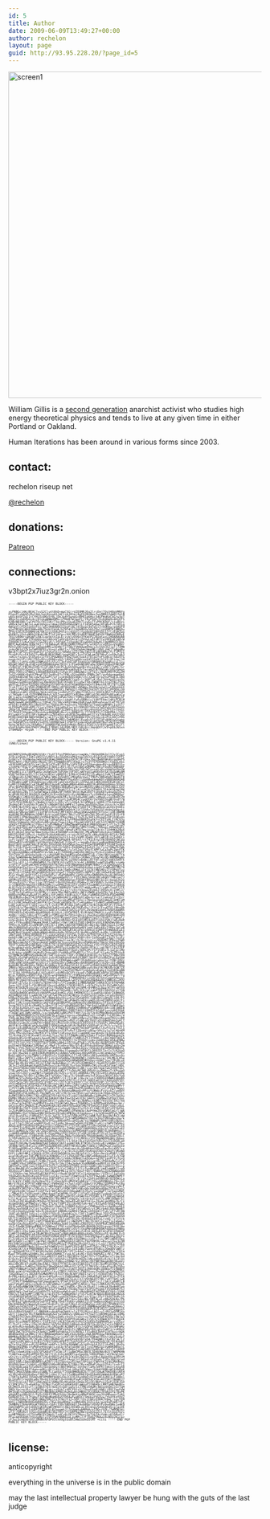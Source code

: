 ```yaml
---
id: 5
title: Author
date: 2009-06-09T13:49:27+00:00
author: rechelon
layout: page
guid: http://93.95.228.20/?page_id=5
---
```

<img class="alignnone size-full wp-image-1839" src="/wp-content/uploads/2009/06/screen1.png" alt="screen1" width="650" />

William Gillis is a [second generation](http://humaniterations.net/2013/11/08/ted-w-gillis-1931-2013/) anarchist activist who studies high energy theoretical physics and tends to live at any given time in either Portland or Oakland.

Human Iterations has been around in various forms since 2003.

## contact:

rechelon riseup net

[@rechelon](https://twitter.com/#!/rechelon)

## donations:

[Patreon](https://www.patreon.com/williamgillis)

## connections:

v3bpt2x7iuz3gr2n.onion

<div style="font-size: 6px; line-height: 5px;">
  <pre>
-----BEGIN PGP PUBLIC KEY BLOCK-----

xsFNBGc14KcBEAC7xsS2Clydt8hD+maCSGjrdZE8MRJEg2lrcEmj7OsV48gVMNYg
PIenPlyb6GPcMvC6bL5gLRvnoA5JAFJzAJAtmj8gFQ2BvBexfwsQMR2ZdWdJfmlN
u6Oi6VoFZqI1tCYHiOzeKk5Y0LjDkJg4Y5wndu+BPA1p6Hsc54GFHoKeCbGrw3pT
4MgxSs+b6VbGs4zc0tokaNNWd9MscxTMd87WJapFC/t9yPXdh/D+Dd0m9v4HiKfS
D2WvN8IB0/lwCPd7Ocf0IIU6r73e+P0vzUua6IHV71zuGvTfyP0CKDkF/s1u8Ozs
vRRxk2elLNOJ+Luwb16hgsvrdmazXhHSVH4xUWYiLt16SK54pazXFqB+PrhjVDig
6WGeVccFGh1g5boFov/aSiVRWUWQG1ZegF18Ll01bwao3mTdyz2+OUKbu/poAUFd
gIeTMt69jKKn3HHv48k75Gb3tkUA/hZ9t4V1ZddkMVOv565ZUvtzpV0MTKiBMGDu
ZFHzS3E2SIhDNMXvN/0K1xysS94uPVte+c4ggnl+fag9pbCpNYSQx3JflxEeRZwo
dhEN2yjOsLqNDb3tNuklNkfTnF1bFp+c9XCR0z5SdEH746HCD45UX78W6UdZKMyE
7EUJv8ONr+aKqWTLEWJiop56tXIpLE/zyktzQV6n3fKkEPZJ8Imta+LIHQARAQAB
zSRXaWxsaWFtIEdpbGxpcyA8cmVjaGVsb25AcmlzZXVwLm5ldD7CwY0EEwEIADcW
IQQUDU7JyKwCAeV/CGwZEyiK/+3SFgUCZzXgqAUJEswDAAIbAwQLCQgHBRUICQoL
BRYCAwEAAAoJEBkTKIr/7dIWbkwP/0IBcQ0RhfPRafFG/etH5fxrxEEXxvVVqNVr
MZh3yOKtGq5wIGFjmDapkMMiw3O4Nrf1T5NzfVKNdwmEHmcs3+5ShCKZjqTj7ZMN
zvkvQ61dJZktwTmHYRPXtuYn+qlx0bYI+/7O92Oqh4cHmpMEciBVLzhKjTaAgqBu
BWiB7cqP5CL24Y6gHI5f1JVGdlmJz/6KWbCgZZy18glBGzJEa4K5NRpCYvfJPYp1
FkxbPrhcvF4IH5Z+v4Bp8LBEAIBWE/gogH2mT+3soiVCWLamTBTHhyCcwS9wIgk3
reKJcfx2gCLVCO5pS+1zfXt2PdwN9xrPZmZTGOC5veX1TECdZfnF5zBCgj56x5TG
nwgerHiVtrcP6jfb5v9VzsQVR6vx6ZrlKHZ5ip0HroeX451Se9jOjXIialsnw/J4
Ly88/+jvHfp+k0GsUNMvm3tv55vCC3nfnhOJ4F3XdnkGkt9R6HUsEbeWhocsLIxu
6DgWCYKWfdazE4ExqVQSB9B8dgHe7DCDl1rF5m0hNEORFaDeJENHtUSBaVFRKZWP
c54ACSF/FBCHbZIHSrhJJFzNktnbCPLAvbS5OhwaV8+VGca1UGjryD07rZVMi/Gr
xWdCtQ5XV1QonCo/8sj4IghEcndeoexMFxak9y83rTeraA2CN709upKcUOGsbmon
ZR6x7VKhzsFNBGc14KkBEADG684xYsPaVJhlXBBpNAxlpFfm1v/NoR2M9YPwGwZM
7xGZr6KKKr0ahX7MngFZOJJqd0+ETv7FNLsD2oeA68v1PBBc2mT/qv0dqxmaeEmt
1GQVX4dD24EfWc1dwfws5aPt/qflsyk9k8dVZdQD/ch+JZwElQrp2nvP5qEILIBQ
81iHMeabxUiKkbxNgbU5y+wcJcqZebmMe8CCqa5+jr3QPlyK/0acJhV4paSLqsQv
SbQpwiGoHDzpgSB0zsqJOedAVdr8xElR3q8rXlLqnwT58+1W6Ktb13rg2tNizYeZ
aA5twL2IDunfgZO0VjEbUXg35Y9EF4sXuofA5WdD0aVaGVtCB4wsXA7DjT87iZQN
fCvkfTjCrhjVG81ZEW8dEVErORQci8Y9bVXH6lvNSWgvJHxhW/azwCLwl8QunkkX
3uHx5JPRGKB31WwbKVNcKKsmaBWZUCLfWF6Q2lr0hZD52hX3VTJ5Y3liPFQDXz30
c3mBseyLWOrz0VEeg/Wskze4tqujovNZsF1f/gNo7ChK2x1rlDUCb3R27tPeSSUH
yj7HOamrjy8/QZ9YWME0k4vSJg5J+wseROTCmXG8mxzNRlpQIKs46EPo8EapKuCw
gKjiaZsz1xmMWfmFuX4nVqJyPsKiUPwG7U9+rfQMnzZBhXShkCjuCee7Abdq5L5F
UQARAQABwsF8BBgBCAAmFiEEFA1OycisAgHlfwhsGRMoiv/t0hYFAmc14KsFCRLM
AwACGwwACgkQGRMoiv/t0haC7Q/5AcvkRxVnWaz8oR2uwLQOKvaSxuutCeFYQ7yD
eFD16ithNhoXOi1Bw5ZUTwc7QgGpJRrkqZouVs70VVB07p/5qqGugNhNhcIssG7/
oLFD0aPG1UXvKM1/VjucyYHYkfoajeHsdjw/a2r99hOEfXdsvvYwSVuGzODZVeUn
zRQeldL5M4hePaAucKDki5m5giB8F3ZZWVvL0uziorHss4nohSdfZnZFt5+tVnGt
7f/RGAIYXhpmmsIPesk4va4Wq0WRiBurLsy88NdYIc7Tf0YKP2sTJ34KPRAj/54l
P3iwmXrIsyE5i9FrXeHg4Yca2854Oy+y6sR3bZma4B6qHt3lYa7Uk6dRLhVw1YQU
MY89J4OQtW43WDV5K8W+v/aLIfyx3gCXQ+2E50mB8kYUViZ5Imz+6+P1LOOCiFDG
rEVCdLnLaPwn6PemoXxCE1vMMjNcPbGv1HbMQAtiEwa6shlGiQI3FsBAKowGoamo
uv7Ab4SM7LGrkDKXi5xDYU/d0XND3ekt1FWYSfgym+UQuEgHSpRTNuTvNrD1eZMR
VeVeJB3UZ+zkJ45W0pcf1UAMQOfWLUeEeYMddcSmS1xIGAyJyxYE9YgpW5TxCvTl
o5nFb3pRoI662P4DYjMoELI7BhHjJdLR9R/HDY/h8i0rc3epqOXYJxV+pE6J65xn
1f9HMaQ=
=bywR
-----END PGP PUBLIC KEY BLOCK-----









-----BEGIN PGP PUBLIC KEY BLOCK-----
Version: GnuPG v1.4.11 (GNU/Linux)

mQINBFG5HhoBEADNJU1Kr/YuXf3fgiP9Kb2woyroagWs/j9UUqQ062olYJyJCyg1
3z9cp3Sb4v7IbKIzWSYZrLR8YLAxzA2DHzqPKeYgpJdV2zy01ge5nKYX0DcC5FFC
5z0d/vf/9iHWybaJmbSU8ZdGWq3HHU2V6ixOCPCzFrUkvJbqj8eNY6KdGrgo9kPS
MUSiAHYcr9GFnAOp+MopG/5Hj53HWmNtHFSjK0qLro7n3YfGfD60MU+ctQgILm5s
v03Eh9RIwHJ8ZYcxml2g/Kl4J5xBTZ0f0y1uPXIUFaYQ2Uwnqkm+RVrqvbkBItG+
yJo4FW/YEGLVr2PRnKQH223l0mSiiKVlcEz7uhc8DCeURPMvlBEiFOxDU7DBh8AF
bRJI3sxwnTAadGyJW0A4CnP9kl4kxDeH+EN1JeLFVD/WTovsmtuDvxkbW3pU5m2W
nPkqN51iCLTdQFKaUGc2m3W5GUhTkFU9hjVF3QlzWVYpQ1aHVDn9t5AjQopmMq4M
V5B/SdIbezeS5/t5r1AznzBIery8R83Sj1ZRkvCOnN1QilZLwNpn1JsW/1IamO3Y
vCQBgoxK+h2N07NbCLd7WRe/WNuIb5m8tCxMOgRArdwo7TMbPv3BReHeRlNmdUT8
0s2NRUo3zQtuQ6IXBR5h6wCmbBp8MmaH7PquGDrIldpbBwkmmw60tv9B8QARAQAB
tCRXaWxsaWFtIEdpbGxpcyA8cmVjaGVsb25AcmlzZXVwLm5ldD6JAkEEEwECACsC
GyMFCQtHNQAGCwkIBwMCBhUIAgkKCwQWAgMBAh4BAheABQJRuR99AhkBAAoJEOAg
xFe/8oPKhBEQALlGV95LjR+79h88s388gKa1yNraxvMUUXxyWNxsSTRQ+NbLLGXv
KakJ7o63UI7GwkJRUH6HI0dGZ0T8kaHJj2jjTjAt+oH7p12Vb0VL7F4vKVEmgtM4
kCq6S9nsZBs7Jl5p5WTWga1sO8Av9F7hHXC3RcmjRwK2DV7tohkK8Tu4neQei0sZ
AcaPd9J9iKI2Kk9q2LGmFkLOcEnnOU3gGtvXyyNuNNaxxTyzOXMmSe1qxgDRQQwr
YU5MqBcCiMhb3OIAbp9/ZBShHanbDkFK+3g1Lhdhw9HCyW0/+dMedLusgsRdOtZH
30BaMR2Jm2OlzSKEkzIA10oOzCvqipYLZw0JMS4CcwdQtKr2kY003JngW/O+dT/N
faYhfE5CRH64d7i/WwWqjCGe5jLcKh/vFrs1QG4/blGM8pet/eQKErF5LkmGeeWI
Zkd4pI4YJcoU56cFCebcV/cNbwHfXkSsWMFxiTgAngJduQSOnZbaciUssch/+30d
F/OH4jNzhY0Srapi73zGRvLzOtUJ8lNUMpCMaCyYdsET4j7MkpNvdcakX4i9tDEx
+1/LbtdgfU+SlC5Wn59KVUiMyaHqHNUGmd4rKluCl5h8yzVSAqIGCobUm2pQq+kj
k8UimrSNzpo5BRT/I1nF8Fnth+02lMFt0QVlXRug1KWvwpBXOjEfnn+jiQEcBBMB
AgAGBQJRuR8NAAoJEMPl8zVra1mD7QAH/3Bu7+GF1IaDx2WjZOxdCGqyFcEtS+F8
OeIdH5jJPHp9mqdN3i9tM44YW3OsZFRgcHmsjIYkZ53y3AF+20spqSiUF1hSKxdn
btkp6teHx1uKf5KY/DskIg718haFwGsifwYFR6eD8KRIhaFKY+CVIfxHLIjRC9Jg
IHVgr5GWgpSL363xRnXy80cgbuG75qa1I4g+f0xoW1V0FC6Ts0CS1FCNKMrh10HN
sEKaYZZGgnVMcpJf9b+raJyDrMW8wCiSRWZNeWP5m5K4tPRBSQQpmV1rfl3x2iZM
bFIcdqId5UcaatXwQmFbZgQOxzoBPqiKi+S9K9ofdMSTIQRLc/RAopiJARwEEgEC
AAYFAlG+ZXMACgkQrYH6RO8OkzFU1Qf/WhqFiMTD7mwjoug714rX+71X4HKb24pX
BcEld4zml1Dpfw/0me3sQuchbcAYWIBBF+vX3NpVXC/MLeMdWfG9xXxkxtDB8QX1
H8UZQJQ4EidPpzLr4eOQr9v8eAARkmHi+Yrpg+HJSIaU3LsMAy0d6SQrBZzArJM9
B+wcOA4yychNumwPevluWX+NgUpCbx3i5J+xcyVgMtJOaHcJO/LaBl8jnz5xD6ti
vyFrig5VT+67LgSa+CxHvoBAuCAOpPmwK4/8FeXx/+xT4IL6+wiVWJ8nN5DjWCda
S0h5w8IFsVDSRH27gXYHoVVgIVWoSdC7CQq+P/+regqB+FdqiCpqBokBHAQSAQIA
BgUCUb5lggAKCRALEjMJ0zZnVdSGB/0SVQ0phZmunzZZQHf8dPENXTZYU9EZnqk4
B+7xJYAzYvw4ixa87VT+jQXzYm5rU/hQPs+IkDOW5xISwhZ1jUrfinzTONwFktWb
j8iqk22xiZkAYcq4AKwcmkTbsPmARwwkJ/uln52qyTVFefC4PFTwCa3gPsIW+FTK
0/nbosk68BmcoERp8PXlVv5ALLaIt7VHhHQu1mDvGVJBQIq/Pi9+ZzneOoZlMGFF
fUYZVdC2LgDUehpxp8crLzyRgVWRlRq3qUMIeqQdwQWHSlqLil0Ar0DVzmgAETfA
S3pcSpW6Hee4e3wKU0x2yNe81qmMrNUXI71IU9y+jK8Wx1TOvwY4iQEcBBMBAgAG
BQJRvlzVAAoJEMm8jvASGAw+AjMH/0Z4CjgYHblkb4WciRTfHTidYwTnmKS5A9Tk
6sT1L/d3ljJrVxM6GWMGt7SzIWTKjGYckOI13cV+6Ci80RRbT+gWTGSgMB/szuWp
s+9fClF1qIRyWCRHV1H905hUhTN7Ge2JZ6tRWgKNeA3KWM7BBOr7J21pAQGwgSr6
GO5DU4adtaJyo+r5hgaINB46pxd5UrbicG4SZ+m0hO4zHwLsnpPCUvWPwHOTMV78
anWDfulrTGSaDjRlxwObR1NZestpukjSm0vsRMpLi5tlQJkjRWIHUy2TrQPkUTuy
qoJ3+ErZTGA0r0SgbSB0ZkQJp2ungwTjTOqDxXpMTv3BPP1/u8CJAhwEEwECAAYF
AlG+YbwACgkQFtVCxJ1nUehdFw/+KaPqBeWhCipPQjpPAxSNR0UHsQuyAi0K5b02
s5Eznj2POj58gnjJNZXVj7RYqpopAQehVltrfSS3JmnLSbGbIBCo0qOrTHBcve7J
gWVMsg5IAki4Fl31oOshM/sUG1lj96EA9bXanfSKUHf8HadzNHjkLGxjbpqdJh2e
zPzqvXiU2Y/YDxcl1gc7P254d7rdntEU56xRZcPQ46w1lXKY9SNZc2uxbejD1WlX
xrzsBDEGHrWpw5ktX0hRZgMxzcwdPHqZnk15SYiGVH+FZuwW0Dixa+mpuvJrA4n6
AL0Jfn5lSLA6VP9rFc15ckRSKOe/9QH6U5CTeNcPflmHAzeMvsf/saB+TonE72TE
GiFQkPISl+H35rAIiBzy/85Sb4HcjLLy2/rzX+rX3xuZZEypDJlVQSncX/ZnHlJ/
7vZETefgIoRhgn7UrBTMyjrrmVa7Ke/N8fp4DPsjNEYLMW0Lq3pQZ9i7qLIAx2q1
08RDgY6PWydwbwUFZtuM26iJVFvHRXct6ORimZLfJ9AyfqRMD4xGOFOkFQGH0PME
YNiK8UDv+bw2f4cEP0OTVWJvjKjWBnUAUjLe9NJmtCabk+p/sajlzakogC2rcDzr
jZiZc6o6FDdb2+ILmPuGCR39tiCXxcqkuM9uPTQZojsTNooponaAtmWwajmHKCoM
EsL5z9KJAhwEEwECAAYFAlG+ZXoACgkQ0Op7b/Cv4spA6w//ZvNHTLeR40qeOzFl
LuWjzwD1oyhY/gOIjussfgT/zo43fMjATdqLiOPzg4EZ/mrBzXqBJKPJFcYI5wkf
l2O3i8/p7SmsWy2SjeB9qshU3uB2xovyMaJuDJ9GEyDv/jFot1cF+uOTULlNnvQb
PEKfqIV/mPIufM8dyGh3JJ3A8lXfzxNi0jmS3igfUrLZ9iNxW1oDXS769d54A8Rh
FRE4k0IwI4Uo00v4ppRDbb6r6iUhzL/dSCWfBQ1/ELMcWaG7MeBjLsygFsSDE6Au
4n0U//xbQjJdbizEYziwHOjuYOMIug2Xef8tpzqhcojc6a16gieOdzDq9VmkKsQ9
wSPZg+VVPOobG2eBnsCJASGlw1Q5TKygwUY1ww7SiRqBoVJazY170+BTfrHgewl/
nnSLwSXnLSPsKINxI12rDXXLl2oHcUKn6UrSh418Y2M24oHIFlbSVZVBJ7aK+RmR
zAC+fY9yudB03YWwmmJRnRJJwR9xlr5WjlHKtEZ585l0HEOrp5XLE00hDWy98rpr
YPR3c3LSUM12IsAMh9PytM+2klI1RMvimDZ5B7HB8I8CnBptdp/QNAl6epsJxYNF
4NchUB6QQdtwSsX6ylvdOCOY1vdB0o0W0Spb9o0a49Yjemi5aQxk8zIYRevJpCw8
Am9A6P0le7W9W9xB/uU4RCeTd8uJAj4EEwECACgFAlG5HhoCGyMFCQtHNQAGCwkI
BwMCBhUIAgkKCwQWAgMBAh4BAheAAAoJEOAgxFe/8oPKog0QAIxkd9k/zaPh9RrF
+RKTp9O/IH36JR5RQxCT7ixqbXvH3qhr1VtLWv1S9tn3kTYbCVPvhIwISafDrHof
OebO+zMKjarQir1niF1F9qMmdAYPSd7EbJAAvFXb8Yc6VrIa5OagBti3gZtJszEz
WYqIyv6sWjtCdO23RaA4ZX8TQqOsmuICoaJK//hr9zqrsnivv9hmVMZJFBxo25WD
B83NosoWuSQfz2bgnyHdoEiN0Qx56JswuyqUS82KvvE0RBvHSuT9kGoJ0biEQxDp
f0YF7ub8p4OSV8D1WqrcQ6Zs7kj618ThNGGpH1ZAJsQ5mgLfYhffFVbYvR2Fv0Eg
p7kya8qwrxkQv2mFMKlZLmBDSyPF8TpiGzw8dTKjSghhjVC6LLiqU7Nfl5Ib2ZEF
3PMvfhs9NjRgSlVZfojB0n4xomlhNuEDpTt6oEyJkUS2PcY1F1S4hx7L1aCpc+MU
eL0/6dwraq0RSjHuMxDz2hbwaEDjFe4N4s0TPwKE7zc7fxc5pF/S1a4nJkZEtQsR
oIYBMWJk5NMYm5nOk8q3ErtAF7oxnsQcTIDF/2CBNSXZE8COy/hrO2o27f9Nst09
ZDQZLzGaYWFpK6SVysskmlzxQrMJb64qheEde0z9JNRljWs0fiD1dRd2FaLEaSbW
xBOGtBXd/CvFddTKGrkDLxJGoiDutENXaWxsaWFtIEdpbGxpcyAocGxlYXNlIHVz
ZSByaXNldXAgaWYgcG9zc2libGUpIDxyZWNoZWxvbkBnbWFpbC5jb20+iQI+BBMB
AgAoBQJRuR9yAhsjBQkLRzUABgsJCAcDAgYVCAIJCgsEFgIDAQIeAQIXgAAKCRDg
IMRXv/KDynX8D/9wbf19yWT8996F7DXxQg2HdHASXNkyqnc0kxYA7HUS8+5GN7ZX
Cj2tkLM8V9umzTzQBJtK2tLvI14TxjZaotSQ7MwV71npqgdvuEaKp1lkd38SkqNN
Tj1I3kLV9YR0g5g4vLVU1sK4Vj+6VH9xDCVYttkopEvIWAu8pBCb8FbCQIUBk9Bt
NjsLfGR89yvASR2lPqLf07E+w+8VW4khITCrFOMbxmvHdU1DgmEr+WSvOPUefrYg
Q6Q/g98fd2y6FAepw9UDDFxbQnla69R5cJTNNK08h02jzeOpj025XxCppphAwzqi
0BOtTKjBAXrH3upkhYMdtTP4WyZK4pHqwArwHfVZgZpG6d9m8AmOViSMBx0s+PUV
9VaXFcZfvSz3c+x0kFo7B3HVth0+yjFC1mm0KZ1zHN6XWGBFlnRKA3COr8fKPHNK
Iwa+lUTl2Idf+fQLMEGUEtOuys5qbS0jYfH3Dt8OfLj+9fkZYu3cDz3SfwBK2yDl
R0nYATDGBZ9i0x1gCvkYLWlGjfBu6GF6xN76Fzm19PKr8YMRh1L0aajKTPrxmYX9
SlNCj5jrs5cKMEMRbiTAO8zmEVuVfHZwO8i/bPLJCO/pCimbP7EE2ImX5SColTSN
/6UUQpAHDDCmh0XeV+96bPPuowEXnHGLySbLtM9RKXCGj1Cgq0Sb+bDdrIkBHAQS
AQIABgUCUb5lcwAKCRCtgfpE7w6TMcm1CACHKVprIvEKTeIoczAQujnCpQz0VXU7
bXBweISbuAN/GJUbAUJNlv4Wmb4Oqt9suzEaZ2Gda095CIg8LBUvspHq4+iD9/PI
xdPCI8jEI66wufWmXenzVKKGbPSRdIJ4CuPdmdSroDXcumgSi0znOjND9IoGU/Fi
W3dzjzHcsxqQJ6m0KUruKQYqEeg6U8KPFKqsbMnNyQVzBK48UUav373aybfCaZXj
3xop70YZcQ14rcMaNS7siBexY1Sle1YoDgR6SbDYbn7YWrEqS1qORoDtsVWUFQg+
4/zESk3uXGnLEYiua79IdI+Rmm5qqlcf1g8BIlU9B96yFqSWMNQdl64+iQEcBBIB
AgAGBQJRvmWCAAoJEAsSMwnTNmdVpR8H/iQMZfA0t1Yd807FAfqbPiuozw6E2GbK
rlbGW/aXC1WH/xWhOL/+scVqDwNEzuBR2PdTf40t7sG1kf2k9IPRbONnbGoQV43M
mzqY8NEMOQBDP2qTG3Z6SVML9LaZqIprsm+ns+OHqMAoFoUlrnFWPz7sLMtUAn/4
f9OLgb3KmIMR7XcQ3b7VEURn7JJpETSPrTj08EuXHwsuTpfBNxVKoaemfRUzsv8R
BydEoR58PhOUtDMNJV9+8cdb2QtghnUmJ+RdlstqNLgGCUVdlxDibBe85Ao2uAlf
4ZmRnJvo8sXLosDW7KtY80AlUziPbI3n9l9fNs0xCAV2Vn5Tn75m5PiJARwEEwEC
AAYFAlG+XNUACgkQybyO8BIYDD6XpAgAshRiN/BpFNYv5QQSqFiV/PcS/y/w73iS
D1UklgXs86RdeiqFLCNQMJtLSj4TmmI9UTvap4h79I0dFYanNvClXvFnyss7TGl1
59lcwK6C2Dyg729/4exUhKjNGmuio2I8Tw9vffZ8xmVcsRGwrVHsYv1u/pC46nKM
ZX6ifMv+dZZwuZ+N+M3CVTsJVOeYzyKvouc4iElIaqDmE1aZqUodZ7g3onkoDsAx
TI/KrKm13JrKjKxmRTrdi4di7Lpz7eJ1IfZMmMcp0UySZmk+fjeSal9OR66qnk2k
SQebUu8SzUrBtwpa4i3auoKIHbtLDBWXp9EJ7pNBiSZYJ3fDDn+lz4kCHAQTAQIA
BgUCUb5hvAAKCRAW1ULEnWdR6Dm/D/0V9Q1j3+IEY6OlooB+shM85BeLH5AqE9Mw
EtcIhIjQYvfO+lTGD5T4UflRPMvpBPAa1Q1jHaETbB+wfLMz8XcNpBFkDPCyFEmb
psOtmd+YBDAWoCSPEAeCyCrMwFjYco0+xrRw/QfvEi8Yhksbb5eqr3BHglay5+2m
NfNic/FHi76Q7olPQdSxO8vF3K0P4+dWBKlVKOULD2eyj9SboUyEq50Hb9HAB45L
5F+IEz9lbZ3RB0M+SQIOX/mhagMI8bs31gqmaOutHTBvlLO092XtlerIs7LMJSqO
pc3UCjKw2k6lCgE8IOURyHQD0yXzykBmn/w9Q2eqJ0DsKM3Hi+24CqhWuSgfTPhJ
BablqdEeYpjUyTNRklcF0VUIn1r2zGK8DXzllln8/GM3xi8ESumOQe9cVRCDus9u
RmOly2BuczWY7CI+0AXv87ixUiQs65kNUwTDUHbKNOjcVAHsOovce/1RLMb1LH5e
0QnV17Mym6z7jZGW12sppL0sdxZqedkRdGV4RW60M2MYhDey+k8KCJuw/ZPy0LwX
F6eT8dJ8c6V1RGjXOjkjS3Wl4e8wGBmnjCjPLhFbIUMR9W2r/9q49fUtpBDjlto9
ZKJnIJ+DG84wWi4abDZoPkOyo1cAvY8UELVurSdo399RRxIMisXsuR2djkmlj0DL
pIjHoIF964kCHAQTAQIABgUCUb5legAKCRDQ6ntv8K/iypr0D/4pm7abJXOE7qbr
iT8LwHPb16sfYNk+zfoJHUIhPdkA5K2Y77vDdsPEJNEzHXdVcpzDH6noTrXPswqO
ynaxlHrLOUryiaxMWfx7Gmb4EZ6rXZV+zr6j0l+BQRR4zfMytXIv0SIvRdUu4IDe
gJg9k8wyJVlOQ+lZI8WyIWf7wYUGe/76Ly7x/S9nWSoHu3sF2GqvaJKGXlXQiYwQ
d8HImL5TxZbOg+0ZhwtdGi2aFKRPr/JIjI1LWCjZAvzkjyx3lKKDVd3HWNIqbpBh
zACeaFDFdNvAZpVBXLmhvh2uPWXcAe0vVZG/GuizCkE/A8Q1mOJg2tAdXaUdt1Ql
s6S1wBqQuFhv0gebVSAyE78Gvso/qVz7oRrCKQTF/unSrkUdntEXxvUyiD/Dwjnp
peYsW25g+6CP2orK8xlYA5bkzNCImKSA4hezXP57gNZkqHxTehZVDgFmmUUa9Mrr
rjP2YJaHkInBOOvk+LeqLtGs1KfH7zEc+emEFKePXzbbBmiL9ZvjoriP2g1FWqai
fGqaeh6eAiAfAyJwUKh79lu4LHs3y3hbAnaBNqnD+PFoyYsMmksF+VsxkZ/ve0dY
9WUXZOExFULb06xZL79q3WPLo/yKr+YKrbrve/8SXruqrg4Zp1nk7E6A+Q5Dzfxi
AsRM158R3rDM4iTAkvGDSG82YDrAO7QiV2lsbGlhbSBHaWxsaXMgPHJlY2hlbG9u
QGM0c3Mub3JnPokCPgQTAQIAKAUCUbkfkwIbIwUJC0c1AAYLCQgHAwIGFQgCCQoL
BBYCAwECHgECF4AACgkQ4CDEV7/yg8oYSw/9ErgsJBAMuctkOBjf6VsS9j1KirXm
zcPswTg2keTB7zkpPBVFFpvbk2tGoKCWGLNe+q7ObRN5sIc6P8PboKXb0hmxrWc/
q42sgyGV+ZMd6XiZzPw9QnMv6AiN1vHk4fD5wwGKlMb79Tm42GIlE6P/xbQjz0uL
nVS84L8o7SOT+IGELtOSuwNOIcpilxSny6fUgo2Yx25ZcFlYABJJEI07iOYibFbL
1xZsPyBM3zUng11emYxYaZJJFTx3Phe0MZiOYmhN3ejAePYHm2OrdQRDlmGrljWA
smBONAkrQvC5yWgwd9NC9XOwXGZ6IeNiDMK0gc0Jggepuu/jq/m3DsmdPPyK/BFW
cEgl9veSE5u+t8Ho0Zf/3cU+JpG3LJ11uVI5QByHzfXujmRKrk8lBqsXNlRkZ+4W
BrsiOjzVaimYuWv8TPY36tJeS7M0Syf7L5rmM5pMHdhC1bI7e3UofVBVaBucUa/k
W+cO9ZoZVvgZzoGMWwJN7OYPSgvAMnXMTDzaPGouN/YprHWBWPu3PMrU4R+Ob5oc
1LutlTqZjIkCeCxgdKP2GxEjscIpV6c3A+wqTwQAXcFd3BKJlyHjjstWPVTW5Hoj
ADwGuD9f7ShRXbVvPgmq11DzvJGbKeZTCfT1fUXcgDBTZi5H+uH2qKxieLCUjcXI
ici0ef33ATDKqAKJARwEEgECAAYFAlG+ZXMACgkQrYH6RO8OkzGb/gf/XyOmfu6Y
GknlgUMbQJw7SbrvB/ZDp1SHhQX/0sQDUsx3oFMSV6BYxqe9l9N87xL0hEWHtejl
isAHk0+WH89VbMi/mn9rE+SSayM4gtFQtI0GVi5T+QRj0tU6yPfZCoI7gz0UI8Ia
0MEy9XFGuoLcCOB94tBLUqkZDUoG5AeZBAefnU6K9UkTRQd0oN9NzJbZgAmYZ8+C
tcYQFo8dVzzk/M7AaPx+0giyHaeoKQXTAGtjTrtLMX9zz13Y7NpNOEKkaHzJbbax
RZpugvtLVrRrk7RS03W3kG684y7V6Y3/11/eS4j4LgYehSd47U0z3uvI31DG8LaD
JgwSYcD0zMw7b4kBHAQSAQIABgUCUb5lggAKCRALEjMJ0zZnVdsyB/sH6Nnlzfh+
yk4BB/mH1cB4lpIvzEMfSoda0mO49vsRA+YNh4UxwNkfyWmCoj9RGPwgC2qb5UID
Yl9OSwgDQMzwC+rMXp+fDfwPKrfQrr24nKsmyLKu18nNnkm3VUyxFm+hoimX57+v
FUkt0S3lycvufn2+ajPeicSJXaxx/7/uj9+JxzLAO5rDyKnpUl6O72VAqYcVKoNQ
GVFiixNX+NR1jCDQUajO7DLsEdS5W5QB+kJeu3BJpIdjyj+5Gn+9esVxKQRf/r8p
avatQGxKyenTqEJMD3xVCmcKHm9Gvl1rI29dvbEY9p+bWle0Bq6pg421utI+57GW
4/BanJGOTgzAiQEcBBMBAgAGBQJRvlzVAAoJEMm8jvASGAw+ngIH/1anPIYLfGxQ
sGHLm4RCVLLzppeT/S3NLcYup4L1S5YmR0+zWJrXaWf1piyptbsjP0d4eMwliCzO
IjmBM1Y0uL5R9ObLUmf5cCJYqcSrIAs2Z4qJedwhJGd0N8WOxadNYEzUjDA2hfFD
uW55Hfw/eH5raevt5QqXfAJ5CS/oehXKeUpT9Rk+psQz1eW0+yWz1qXHiVrS5s+p
8Inc8WuBEzFCou9Kb8d+qxzZGFC5/CsC2AK1C1IfczfwxBKqE8/zmA1eW6R1l+a9
XQ2QovuFl0BUtL5htzul5XCvNuWdFMkiaj87n/6OuYf6hl/6mN4SuZp4Z6WWom40
/j1JUGbn/meJAhwEEwECAAYFAlG+YbwACgkQFtVCxJ1nUegphw//VZXt+l1pYsOo
YdgQwOncNyDhsKvqXZF9IUlyvCAsjsLGer1YAWtbzATkZVrY9wspBc3aNWOZNPEf
7Uhmu1Rhix5EvVBy64vOzeJIBTX8TniyXtdIlr9//Ikz1hPtpdSNVoDr0Z9SWzLa
GC3ckVVjfkBEjXcmiDpafQiJTzOeo3gVcdMdtWIqbBzkTlfOxxbRXN6GGi79+i5X
WkrV7BioCATPr0TxNNr4ksCrFW9m5Qirx7wsloSEliEBwttVCM0gJIDPMIFPut8g
+DzEqgHbLBQr3XRq2PzIG7aBE8ew6CrAgI5XNn7sgbFlwIppSo5sdFU2opyyxNcF
xk8qhXY2M379ts7OQu5s1cvTe/GB7zfPUK70P5Y9k+Q0cheG8OodQ8eZSJhzZyo2
CFpp24zd8/IEaw1Y+xUFYw1fm0lADidOIt0bqaWKl9J5u5/swxWaP7/arhapsRWt
r/2Mw6fGvfqSRimnRi1RWs4ap4TmtWFMb/Sv5FilU7qQlyE9qOVTyobgkZdcath7
9nfO76EybqrVa8b7+pQlOa2NPSqPSR1wnRYDlnXSWn5s2YQ5NI/kTfZeEuqYmbSE
LJlL4LalzzurQwXwr7qWWeYQY/99+MNfTzUm2dv/c6+b+kzCsvU7LsMMj0GWdrSj
lUZKu22QCAbqB4DcM3qhp7E26V457NuJAhwEEwECAAYFAlG+ZXoACgkQ0Op7b/Cv
4sqmGhAAiuHTNW3svlrNurI7LHz739PlZSiiN+NSfoRr4m7/0JIwhO/bGDJ49u8J
EQ1KvaRZP9gXwH3EFfY62Kd4IjOwK3oJJ8BKF4yQiLp+fPN0auU2kxcdgQRuuGEI
K9VaJgn50QAih2lpt7qzD0slqr/fqs7Sft2oFlVSlWDsO/yt2Mirb4dibdcNbmBT
FiXSivGpQyuhkW/s8x3i2As6smT1ARDN+GeRR91TWum/oOIQd417Tuh/yF7vRl9N
1b8luEcWh5TlhSzxi++5OStfSOcELl4eO4GaJs/I0fjZuWHlObaL7SSYZShpt05R
ndoL7OHKD27qZ8H4dmG30wxpYU8SN2URA1wdFsmvrB0HK2z+0v6wdRPtCXCSG65H
UD/1ZcH5DDX5btro4fwRipYnghvlILtsbET0120+fD4SbGtERTwL+vdQ/lvfihrb
fhUFTUPRJ17sDF1rAP2f9AAFmzudF8dFjijHW3VPCIJNiI9JAYiCpxp2jp1kbmG/
ea5DjGAu9sqAUXTpi2Uc/OUTK4RmgJe8SjogVNSsCRb55X1/UV9FRdCZB4S48qkM
zh7LC0wBKTbNXpdMDKJV7GN0wgIYYQCssu428pbwGRLB66D6CH2DievgoT93OjAw
qGZ+qVkCK7lTvSliF8k+C7khmmoKgegxHVlvOyfctkqPW+bR9HO0KFdpbGxpYW0g
R2lsbGlzIDx3aWxsQHJhZGljYWxkZXNpZ25zLm9yZz6JAj4EEwECACgFAlG5H64C
GyMFCQtHNQAGCwkIBwMCBhUIAgkKCwQWAgMBAh4BAheAAAoJEOAgxFe/8oPKLEcQ
AKILw92bk59TsD52dn7OSKF5hObK3h9TrI1SC9IN273xbIM20auciuWzbkpZOgYs
El2xV8vnCb5YNMUWfsRxkXNcJng4hbTo+WWytGUZHHo+zyQT+7io/9MlvND8lUeo
WKYoSADtiujNOTjiWrPmtr6g0UtsyOMqEbhoInBSYuf9nYXMYRr+BscwzZox3o3M
HhCO4KsKeeaPMsQu9nwOS7EYD4wPKxeIrPAE4azM+gDY2uqjirLnqr/3ePq7G561
KDBNrUhHMFFNebj5SyyzkdYdWRVVnYJ3gAPCPUIkB1fpePJSOrvTNITY0CXrxjOT
AJe4DJA7JC4fM8X0NAmlVVvi19BIvVg1Eic1I61qBx7ue4+8TUBiyJOmdDV1W8jz
gr+BZAbUR7ULV7T491MiOaS6LdVMUCgA/lPCJx4ewT+xpuGVkHbg3WRd7Uc/COcm
KaeTTR5o0RywOXBKvJkLvdkHzObM4CjrypLhCs4vHIr3oQ/0APAAIz/NlC79K7As
dLlkn+g0XUrGMH0pYlVnLaR0ISlX6F5iz6X3B5VrSSAt7h7vTf9uRSwrsTrdar6d
6rQvXsyJ1PIHC5SD+hX6Kk/8r/m5kS4vzZIWYHcHUZbiVN+g4UXh+K+9zl5i4lUn
ho6VqrXZOmjfvBuzDPtyDUOoSiFdNyusE8HW/XvLVDUeiQEcBBIBAgAGBQJRvmVz
AAoJEK2B+kTvDpMx48oIAKz/3XEX7Y7KCdziKVZ1B432qTjC8+JbxMTpOJQR/VyL
+pkw4R9xxfwMQvg7QUo9q73HwQQAddjRM+kYCLVIZa2f/MvYOcrGAx4YqzPg75hu
yHD7YSNWwP+e2WjLNRvYkgGHHOT+jy3uzZsN3l20gleJRRn9URCpQ0DpfJISB8DY
8U6LasWiQf4kQXWvM/phRlCulkytIBOY/h8YkkTiCN83SoeyZhwUkcgx0mW96Z3S
jUGoOUwqjryJAGh8fbsMWXPRYcbTUIYX6cNJWYlRkDIrat/cjrU3Odlh6rThZ61c
A+FMLx4axLGaLBfcjNrm+S4PhxR+xrtZhBOa8NBrt0+JARwEEgECAAYFAlG+ZYIA
CgkQCxIzCdM2Z1XrLQf+LwFkZ1shDBRs6C5LoLC3JjV9tNk4YiYBC/v0TTbHjjw8
Fl2YPh7T84WH8hwpYeP2mapDamYk/PTmF2F8lOnJtqEk7EWTCvilj3AjCg6ARlLB
umoTV6gRtdd5y+LHu0i3/uAFeN0wzllqHKgeMFYLNXdry7kpilZBKA2GfAy9Xq3b
XDjg5dbxNNW3dKfDDGkiofL1OGc/rmCLVqODLrZRcck3XsAiljxHnzAJ9vmkRlwo
6Ktlef6ErTlC43djaE0FRd32wTYTWoRAjt9xWq7Ua1YkZP3vPvgbGf35SDRmR75J
qNhEhW1u7m4YmGuu2p0OVZ5/kEUUoo4Wsd+pb1tsMokBHAQTAQIABgUCUb5c1QAK
CRDJvI7wEhgMPjiHB/9cxrmcEVZ5+fw0NpHVmrzY1S7SzKlNrWqUx4b0nDAzHes6
v5x89RSDFbkUBjGC3nn1MailPW8cusHZAfO6AuIWslsn/E1p/J5yffXdXT9nRc1h
/mQiaf435lYbdUGR6pxYzupE42rvQPle87tkn+54ocNk/OBTALeLv08eSOk8o/Pb
GrNYEg2fgBnKwdBJetwDTPIYW9a7On6TXVK6rs6Nkh23i0fQwBexoO6gOlU+hiGU
UNcKHaQmZViWwpdyDiwaeTKo8zPz/AiqbfZKgIzEiGVBa5q++UOjAOj2PAMGEtUi
2XK5yqr436IU3Cj2jhVqqteelyntE1wV2n8dHesKiQIcBBMBAgAGBQJRvmG8AAoJ
EBbVQsSdZ1HokWMQAIiZOr4ka5sKKEa5TtO+CIbV0ShWhPt0sS+MyLLwHm5pgxe5
Ad+Sd9k6YbAKOlic/BN0kMzyApAFkm2W4Xrxlp37OiPUzyLAGi+ujrRU1eQFM1Xn
ubTjj1gwZd+TKcFAW0DRoQe62wIYal6N9sS/d6Nye2fE7oaTCcQB3MhpbIaL1QMG
v76kOZr623kbiRPDUbbcrkZGAyuZm0c+bsVx7vxpz+uv7bH0U15wE4GSQsj9mjg3
N0K7E4fsc0Cp4EpIiuK9yqLIfJ192mlDsKPYEp6xWbxI1SXJLS3DW4CKffrXGp+K
XbVrQluzNmbSlB2Kh+/IuXIzSS/x4LBJ3AvMzovRo1XJpEEwZaUMAH9Lp/vsGSsv
Fl7S+FjjzOayjY9glKrRm5C74ZV5UJE0Qlh88qdy4sR19fIkcDZZe7xCcofNDSFe
qL4VhvRu+nedwRcqUvEkujKv1RQaxM/ALBNPi4jyJrGQFAC9BOV0J2v7VsSMFmMz
An2O9+hdAUKVo3ZQWabHjupNBpsPNFxkOdiFnjWBq5G0yV84/qkuYwNT1rvoKBgV
5NSEZWCT0IFEgYeIX3e6wl2mMP3dY4ASe2t3i0E8LLT31uBSE3bhFGlRT6usrAw6
4R4RmnENIxA2BRz2jK1rBMA6mDRGKS7aRLEkdu9dQuyhWL8DPE4gwf8EK0WpiQIc
BBMBAgAGBQJRvmV6AAoJENDqe2/wr+LKKl4P/0fHOlbhf6QKmpTVShrsAhzkumwf
2Xwm7RH2Nrm/M/2KyALZqOrxMdB6tOlypnUXvbVXb7xO4/FD4qNKitXyCB2jm/l2
ramV2oUPL6NnzLGLN1nJr0SI54Hu4FBT2lZgkFGUGvPlFqOogIAhQLOk/9t4nbBt
aZte1hx33Sn+vRjO24PRACxm6Pxz/hFDa3QeWWCyhJqXhsp1eJSIIl6xM9jjRvDs
d8mpcWIQRNilVyMdhe4hbyqbjLxoCb/kFatsDXW/IeljysCHmGIgiVuW0K9B5pjC
fq9NMXFPYZuwo7p6eVUH4JEjng0Sl7W1Ed86eZinAKSAO23wROvB+cQ2uFllA4VP
HfDujnbmKoVmz+g5CSFSA9xFfTxCWciF/iw8mCM5eJB03L5D4k9WzBvXj7WRPKHN
7tABrka+gyMIoMfDXfELS6lTCZLZzhzAOOMT1azGpgQk/V89VPbWz/xErBcWjbdr
wStzY++1oYbOjsH2487iHiAY86UtuhS3k1CKs9nZmyo2ingYBvL8gUn69ya3OVvM
aNk370gYJJYedgO0gpcYjS36b6WfZy0rfA+gZJrC6Qxqlntd5vA/TJPx16Qlgrud
g0X1I8Kui0AUnW5BR4YgAZRfrz92I1Wzkp25snWnl4Pxqd/CNPVYKJI9mJMA4Hgv
oGVDHzVeelZcA6XLuQINBFG5HhoBEADmvS7tNbifRvxaODwPj6qsVZF4i7z+drcI
YzQySG8LwpafUlw0eXstD2gohDu+cBmT0KB5Z/zQt9e+laHslmFRltdkorcXxgX8
UMqZVRoXLb93T4gm+qdBicph7c8XzVS2teLiHha3d1JOmu/SVm6YH8K+WC6XbDpK
M8CyJMoGS5BWvXmxvxsWBLfLCam5d/fJ5bb0MKBp82b/Ti95lO4wN70KDXBzvNtH
a11HckKnUU1KoDwu73657PjyVmrJllpitfuHBoaOb6tQnQIAe6EUmWakkVEWcuRT
c7hRTq3uR927Q5bDvHFOPRRHF6QbSzUpJCU353Xun0bOjO23YaNlQJKE1LF2ABnl
bLIdsMrIrngUbLwBsTB+bS3JX5W7LO+nhhNzPxwRjh9E5qCXSk+AV25Kf1NdAKJ7
ZVIYOiUsskrfNtJiKWyAm2arVWNeX6cNhabkKiOmwq3Syo4+NbPxoz5pFuSUEJGO
VJ3PK1Fh/J5+KeKEgc/D7No1TuGPtnIq0bKbX8laWuuF1tN849cLMRTuHNJWo8U+
Uk2MOJLDIVzuYljpiBkX7O3+4eQJ5+ddruahz1xJ7Mb1hHwM+3WxqnhQA1+G+TqM
5MQiYpcngjRr/trGM7HLgIqkjxxOzkTrdPCF9tsVjTOoxESq8j6NA/jQQCZqoFeW
0M14gDrexwARAQABiQIlBBgBAgAPBQJRuR4aAhsMBQkLRzUAAAoJEOAgxFe/8oPK
g0gQAIgzOMzQYz/Fp5+5X6+37MuQ3sdojBn0mXzp4MeP3KOCrpwJUsMkwwn+TvN1
G48AXEjSi7X7Fqmuf35P4bdNqHb0a5fDh4wFwqKUCC5HpkaY9sOyw/YbdYEdfDVZ
YYw38zG9Ap7etQW0j0NAZSMviZs3t9d/F12+3OF/lOs1cNXzQ3R4JY8mL/sguTEM
KDhjc2WDO4KDO6dbD89ZDv+TKwLbbuNO0alsxBNS40k1U2LLka/guk9qPxW4rYEy
ZkMNPqlZ6hbVRVuKT09VutrSbFc33DrSBDVk0lZ4vbB9plVQVbYFy9+e9Ns1x4K9
nm63GNP9cymtnDQUtgKIRymBlMHmV+CXWz20IWQLuL45cmngySUQuQEd5+gjaiDE
M6dXKZgLcWifuU6PZ0FfgK5LBZqogmhJlZpUqmkwbMPHArplQOvrGQL/7W0QB34i
afJj/6RxRxt7oSq+UpQ8B18x36u701YJYceRFRaZRmlGsDyGuZvl/krItdoq7U2i
oyHBTM6U6rzG75oaRWiEVJWpU/lodCv6LDE3fU7NoxcZp7ybIAxYwNcv61QAudjr
FFa+m4VDAXH/VVongRplyIVtVSMrN986xeLpyMP+J/FjQdgZYNdwv0+BDpyKucaz
cFJqc3cm0I6rDSlZKKNthFOPV3lhXVgtGsBtJAWZsUkGStHT
=ccts
-----END PGP PUBLIC KEY BLOCK-----
</pre>
</div>

## license:

anticopyright

everything in the universe is in the public domain

may the last intellectual property lawyer be hung with the guts of the last judge

